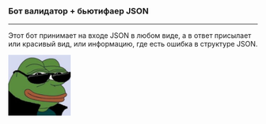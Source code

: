 ### Бот валидатор + бьютифаер JSON
___
Этот бот принимает на входе JSON в любом виде, а в ответ присылает или красивый вид, или информацию, где есть ошибка в структуре JSON.

<p  align="left">  
  <code><img width="25%" title="Pepe" src="picture/pepe.jpg"></code>
</p>